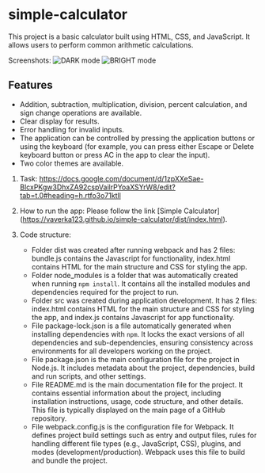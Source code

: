 # simple-calculator

This project is a basic calculator built using HTML, CSS, and JavaScript. 
It allows users to perform common arithmetic calculations.

   Screenshots:
   ![DARK mode](https://github.com/user-attachments/assets/d122c987-e66d-4c72-b849-1d06b4192933)
   ![BRIGHT mode](https://github.com/user-attachments/assets/7f89db00-f654-477e-9aa6-9010ad18df0e)

## Features

- Addition, subtraction, multiplication, division, percent calculation, and sign change operations are available.
- Clear display for results.
- Error handling for invalid inputs.
- The application can be controlled by pressing the application buttons or using the keyboard (for example, you can press either Escape or Delete keyboard button or press AC in the app to clear the input).
- Two color themes are available.

1. Task: https://docs.google.com/document/d/1zpXXeSae-BlcxPKgw3DhxZA92cspVailrPYoaXSYrW8/edit?tab=t.0#heading=h.rtfo3o71ktll

2. How to run the app:
   Please follow the link [Simple Calculator] (https://vaverka123.github.io/simple-calculator/dist/index.html).

3. Code structure:
   - Folder dist was created after running webpack and has 2 files: bundle.js contains the Javascript for functionality, index.html contains HTML for the main structure and CSS for styling the app.
   - Folder node_modules is a folder that was automatically created when running `npm install`. It contains all the installed modules and dependencies required for the project to run.
   - Folder src was created during application development. It has 2 files: index.html contains HTML for the main structure and CSS for styling the app, and index.js contains Javascript for app functionality.
   - File package-lock.json is a file automatically generated when installing dependencies with `npm`. It locks the exact versions of all dependencies and sub-dependencies, ensuring consistency across environments for all developers working on the project.
   - File package.json is the main configuration file for the project in Node.js. It includes metadata about the project, dependencies, build and run scripts, and other settings. 
   - File README.md is the main documentation file for the project. It contains essential information about the project, including installation instructions, usage, code structure, and other details. This file is typically displayed on the main page of a GitHub repository.
   - File webpack.config.js is the configuration file for Webpack. It defines project build settings such as entry and output files, rules for handling different file types (e.g., JavaScript, CSS), plugins, and modes (development/production). Webpack uses this file to build and bundle the project.


